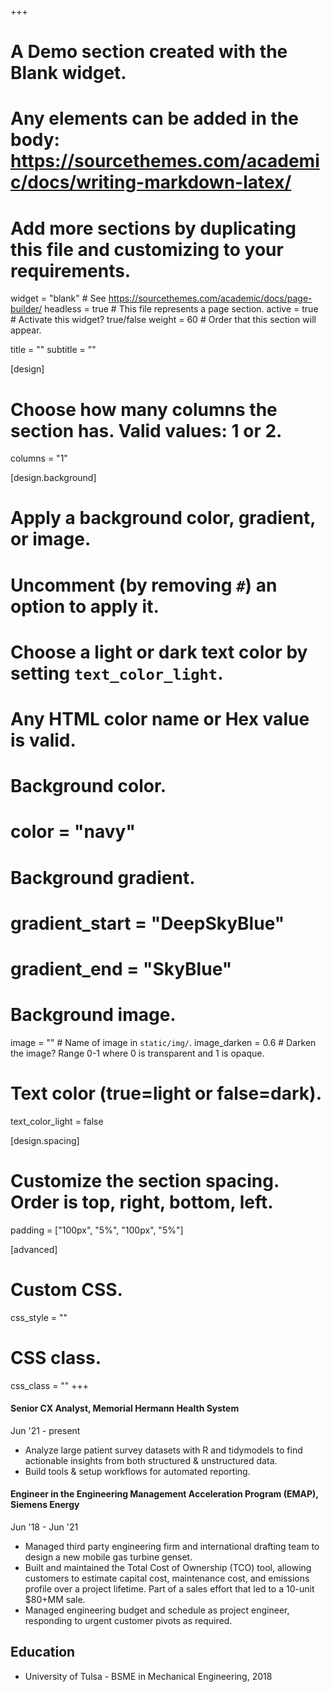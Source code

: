 +++
# A Demo section created with the Blank widget.
# Any elements can be added in the body: https://sourcethemes.com/academic/docs/writing-markdown-latex/
# Add more sections by duplicating this file and customizing to your requirements.

widget = "blank"  # See https://sourcethemes.com/academic/docs/page-builder/
headless = true  # This file represents a page section.
active = true # Activate this widget? true/false
weight = 60  # Order that this section will appear.

title = ""
subtitle = ""

[design]
  # Choose how many columns the section has. Valid values: 1 or 2.
  columns = "1"

[design.background]
  # Apply a background color, gradient, or image.
  #   Uncomment (by removing `#`) an option to apply it.
  #   Choose a light or dark text color by setting `text_color_light`.
  #   Any HTML color name or Hex value is valid.

  # Background color.
  # color = "navy"
  
  # Background gradient.
  # gradient_start = "DeepSkyBlue"
  # gradient_end = "SkyBlue"
  
  # Background image.
  image = ""  # Name of image in `static/img/`.
  image_darken = 0.6  # Darken the image? Range 0-1 where 0 is transparent and 1 is opaque.

  # Text color (true=light or false=dark).
  text_color_light = false

[design.spacing]
  # Customize the section spacing. Order is top, right, bottom, left.
  padding = ["100px", "5%", "100px", "5%"]

[advanced]
 # Custom CSS. 
 css_style = ""
 
 # CSS class.
 css_class = ""
+++





#### Senior CX Analyst, Memorial Hermann Health System
Jun '21 - present

* Analyze large patient survey datasets with R and tidymodels to find actionable insights from both structured & unstructured data.
* Build tools & setup workflows for automated reporting.

#### Engineer in the Engineering Management Acceleration Program (EMAP), Siemens Energy
Jun '18 - Jun '21

* Managed third party engineering firm and international drafting team to design a new mobile gas turbine genset.
* Built and maintained the Total Cost of Ownership (TCO) tool, allowing customers to estimate capital cost, maintenance cost, and emissions profile over a project lifetime. Part of a sales effort that led to a 10-unit $80+MM sale.
* Managed engineering budget and schedule as project engineer, responding to urgent customer pivots as required.

## Education

* University of Tulsa - BSME in Mechanical Engineering, 2018
